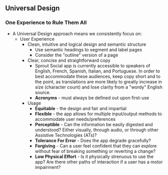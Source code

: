 ## Universal Design

### One Experience to Rule Them All

- A Universal Design approach means we consistently focus on:
	- User Experience
		- Clean, intuitive and logical design and semantic structure
			- Use semantic headings to segment and label pages
			- Consider the "outline" version of a page
		- Clear, concise and straightforward copy
			- Sprout Social app is currently accessible to speakers of English, French, Spanish, Italian, and Portuguese. In order to best accommodate these audiences, keep copy short and to the point, as translations are more likely to greatly increase in size (character count) and lose clarity from a "wordy" English source.
			- **Acronyms** - must always be defined out upon first-use
		- Usage
			- **Equitable** - the design and fair and impartial
			- **Flexible** - the app allows for multiple input/output methods to accommodate user needs/preferences
			- **Perceptible** - Can the information be easily digested and understood? Either visually, through audio, or through other Assistive Technologies (ATs)?
			- **Tolerance For Error** - Does the app degrade gracefully?
			- **Forgiving** - Can a user feel confident that they can explore without fear of breaking something or reverting a change?
			- **Low Physical Effort** - Is it physically strenuous to use the app? Are there other paths of interaction if a user has a motor impairment?